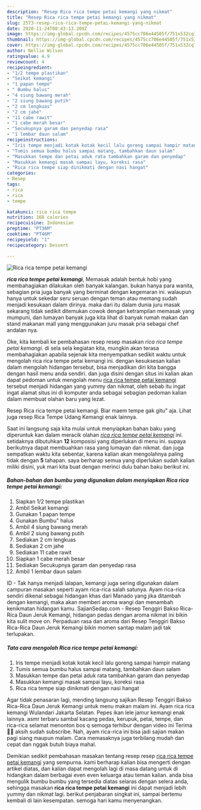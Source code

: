 ```yaml
---
description: "Resep Rica rica tempe petai kemangi yang nikmat"
title: "Resep Rica rica tempe petai kemangi yang nikmat"
slug: 2573-resep-rica-rica-tempe-petai-kemangi-yang-nikmat
date: 2020-11-24T08:43:13.209Z
image: https://img-global.cpcdn.com/recipes/4575cc706e44505f/751x532cq70/rica-rica-tempe-petai-kemangi-foto-resep-utama.jpg
thumbnail: https://img-global.cpcdn.com/recipes/4575cc706e44505f/751x532cq70/rica-rica-tempe-petai-kemangi-foto-resep-utama.jpg
cover: https://img-global.cpcdn.com/recipes/4575cc706e44505f/751x532cq70/rica-rica-tempe-petai-kemangi-foto-resep-utama.jpg
author: Nellie Wilson
ratingvalue: 4.9
reviewcount: 4
recipeingredient:
- "1/2 tempe plastikan"
- "Seikat kemangi"
- "1 papan tempe"
- " Bumbu halus"
- "4 siung bawang merah"
- "2 siung bawang putih"
- "2 cm lengkuas"
- "2 cm jahe"
- "11 cabe rawit"
- "1 cabe merah besar"
- "Secukupnya garam dan penyedap rasa"
- "1 lembar daun salam"
recipeinstructions:
- "Iris tempe menjadi kotak kotak kecil lalu goreng sampai hampir matang"
- "Tumis semua bumbu halus sampai matang, tambahkan daun salam"
- "Masukkan tempe dan petai aduk rata tambahkan garam dan penyedap"
- "Masukkan kemangi masak sampai layu, koreksi rasa"
- "Rica rica tempe siap dinikmati dengan nasi hangat"
categories:
- Resep
tags:
- rica
- rica
- tempe

katakunci: rica rica tempe 
nutrition: 168 calories
recipecuisine: Indonesian
preptime: "PT36M"
cooktime: "PT46M"
recipeyield: "1"
recipecategory: Dessert

---
```



![Rica rica tempe petai kemangi](https://img-global.cpcdn.com/recipes/4575cc706e44505f/751x532cq70/rica-rica-tempe-petai-kemangi-foto-resep-utama.jpg)

<b><i>rica rica tempe petai kemangi</i></b>, Memasak adalah bentuk hobi yang membahagiakan dilakukan oleh banyak kalangan. bukan hanya para wanita, sebagian pria juga banyak yang berminat dengan kegemaran ini. walaupun hanya untuk sekedar seru seruan dengan teman atau memang sudah menjadi kesukaan dalam dirinya. maka dari itu dalam dunia juru masak sekarang tidak sedikit ditemukan cowok dengan ketrampilan memasak yang mumpuni, dan lumayan banyak juga kita lihat di banyak rumah makan dan stand makanan mall yang menggunakan juru masak pria sebagai chef andalan nya.

Oke, kita kembali ke pembahasan resep resep masakan <i>rica rica tempe petai kemangi</i>. di sela sela kegiatan kita, mungkin akan terasa membahagiakan apabila sejenak kita menyempatkan sedikit waktu untuk mengolah rica rica tempe petai kemangi ini. dengan kesuksesan kalian dalam mengolah hidangan tersebut, bisa menjadikan diri kita bangga dengan hasil menu anda sendiri. dan juga disini dengan situs ini kalian akan dapat pedoman untuk mengolah menu <u>rica rica tempe petai kemangi</u> tersebut menjadi hidangan yang yummy dan nikmat, oleh sebab itu ingat ingat alamat situs ini di komputer anda sebagai sebagian pedoman kalian dalam membuat olahan baru yang lezat.

Resep Rica rica tempe petai kemangi. Biar maem tempe gak gitu&#34; aja. Lihat juga resep Rica Tempe Udang Kemangi enak lainnya.


Saat ini langsung saja kita mulai untuk menyiapkan bahan baku yang diperuntuk kan dalam meracik olahan <u><i>rica rica tempe petai kemangi</i></u> ini. setidaknya dibutuhkan <b>12</b> komposisi yang diperlukan di menu ini. supaya berikutnya dapat membuahkan rasa yang lumayan dan nikmat. dan juga sempatkan waktu kita sebentar, karena kalian akan mengolahnya paling tidak dengan <b>5</b> tahapan. saya berharap semua yang diperlukan sudah kalian miliki disini, yuk mari kita buat dengan merinci dulu bahan baku berikut ini.

<!--inarticleads1-->

##### Bahan-bahan dan bumbu yang digunakan dalam menyiapkan Rica rica tempe petai kemangi:

1. Siapkan 1/2 tempe plastikan
1. Ambil Seikat kemangi
1. Gunakan 1 papan tempe
1. Gunakan  Bumbu&#34; halus
1. Ambil 4 siung bawang merah
1. Ambil 2 siung bawang putih
1. Sediakan 2 cm lengkuas
1. Sediakan 2 cm jahe
1. Sediakan 11 cabe rawit
1. Siapkan 1 cabe merah besar
1. Sediakan Secukupnya garam dan penyedap rasa
1. Ambil 1 lembar daun salam


ID - Tak hanya menjadi lalapan, kemangi juga sering digunakan dalam campuran masakan seperti ayam rica-rica salah satunya. Ayam rica-rica sendiri dikenal sebagai hidangan khas dari Manado yang jika ditambah dengan kemangi, maka akan memberi aroma wangi dan menambah kenikmatan hidangan kamu. SajianSedap.com - Resep Tenggiri Bakso Rica-Rica Daun Jeruk Kemangi, hidangan pedas dengan aroma nikmat ini bikin kita sulit move on. Perpaduan rasa dan aroma dari Resep Tenggiri Bakso Rica-Rica Daun Jeruk Kemangi bikin momen santap malam jadi tak terlupakan. 

<!--inarticleads2-->

##### Tata cara mengolah Rica rica tempe petai kemangi:

1. Iris tempe menjadi kotak kotak kecil lalu goreng sampai hampir matang
1. Tumis semua bumbu halus sampai matang, tambahkan daun salam
1. Masukkan tempe dan petai aduk rata tambahkan garam dan penyedap
1. Masukkan kemangi masak sampai layu, koreksi rasa
1. Rica rica tempe siap dinikmati dengan nasi hangat


Agar tidak penasaran lagi, mending langsung sajikan Resep Tenggiri Bakso Rica-Rica Daun Jeruk Kemangi untuk menu makan malam ini. Ayam rica rica kemangi Wulandari Jakarta Selatan. Pepes ikan lele jamur kemangi enak lainnya. asmr terbaru sambal kacang pedas, kerupuk, petai, tempe, dan rica-rica selamat menonton bos q semoga terhibur dengan video ini Terima🙏💕 aksih sudah subscribe. Nah, ayam rica-rica ini bisa jadi sajian makan pagi siang maupun malam. Cara memasaknya juga terbilang mudah dan cepat dan nggak butuh biaya mahal. 

Demikian sedikit pembahasan masakan tentang resep resep <u>rica rica tempe petai kemangi</u> yang sempurna. kami berharap kalian bisa mengerti dengan artikel diatas, dan kalian dapat mengolah lagi di masa datang untuk di hidangkan dalam berbagai even even keluarga atau teman kalian. anda bisa mengulik bumbu bumbu yang tersedia diatas selaras dengan selera anda, sehingga masakan <b>rica rica tempe petai kemangi</b> ini dapat menjadi lebih yummy dan nikmat lagi. berikut penjabaran singkat ini, sampai bertemu kembali di lain kesempatan. semoga hari kamu menyenangkan.
